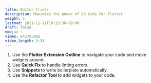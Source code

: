 ```yaml
---
title: Editor Tricks
description: Maximize the power of VS Code for Flutter
weight: 5
lastmod: 2021-11-11T10:23:30-09:00
draft: false
emoji: ✨
vimeo: 645765802
video_length: 3:33
---
```


1. Use the **Flutter Extension Outline** to navigate your code and move widgets around.
1. Use **Quick Fix** to handle linting errors.
1. Use **Snippets** to write boilerplate automatically.
1. Use the **Refactor Tool** to add widgets to your code.
